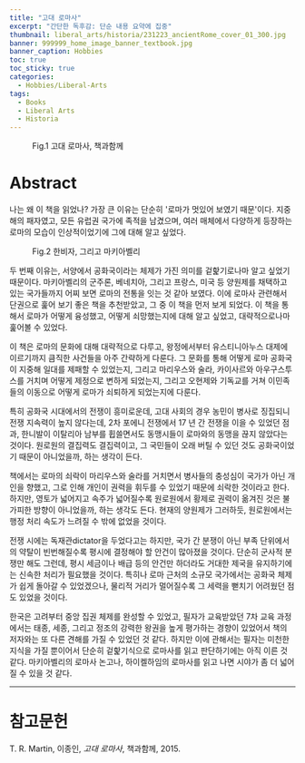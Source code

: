 ```yaml
---
title: "고대 로마사"
excerpt: "간단한 독후감: 단순 내용 요약에 집중"
thumbnail: liberal_arts/historia/231223_ancientRome_cover_01_300.jpg
banner: 999999_home_image_banner_textbook.jpg
banner_caption: Hobbies
toc: true
toc_sticky: true
categories:
  - Hobbies/Liberal-Arts
tags:
  - Books
  - Liberal Arts
  - Historia
---
```


<figure class="align-center" style="width: 300px">
  <a href="/assets/images/liberal_arts/historia/231223_ancientRome_cover_00.jpg">
  <img src="{{ site.url }}{{ site.baseurl }}/assets/images/liberal_arts/historia/231223_ancientRome_cover_01_300.jpg" alt="">
  </a>
  <figcaption>
  Fig.1 고대 로마사, 책과함께
  </figcaption>
</figure>

# Abstract

나는 왜 이 책을 읽었나? 가장 큰 이유는 단순히 '로마가 멋있어 보였기 때문'이다. 지중해의 패자였고, 모든 유럽권 국가에 족적을 남겼으며, 여러 매체에서 다양하게 등장하는 로마의 모습이 인상적이었기에 그에 대해 알고 싶었다.

<figure class="align-center" style="width: 300px">
  <a href="/assets/images/liberal_arts/historia/231223_ancientRome_HanFeiziNiccoloMachiavelli_00.jpg">
  <img src="{{ site.url }}{{ site.baseurl }}/assets/images/liberal_arts/historia/231223_ancientRome_HanFeiziNiccoloMachiavelli_01_300.jpg" alt="">
  </a>
  <figcaption>
  Fig.2 한비자, 그리고 마키아벨리
  </figcaption>
</figure>

두 번째 이유는, 서양에서 공화국이라는 체제가 가진 의미를 겉핥기로나마 알고 싶었기 때문이다. 마키아벨리의 군주론, 베네치아, 그리고 프랑스, 미국 등 양원제를 채택하고 있는 국가들까지 어찌 보면 로마의 전통을 잇는 것 같아 보였다. 이에 로마사 관련해서 단권으로 훑어 보기 좋은 책을 추천받았고, 그 중 이 책을 먼저 보게 되었다. 이 책을 통해서 로마가 어떻게 융성했고, 어떻게 쇠망했는지에 대해 알고 싶었고, 대략적으로나마 훑어볼 수 있었다.

이 책은 로마의 문화에 대해 대략적으로 다루고, 왕정에서부터 유스티니아누스 대제에 이르기까지 큼직한 사건들을 아주 간략하게 다룬다. 그 문화를 통해 어떻게 로마 공화국이 지중해 일대를 제패할 수 있었는지, 그리고 마리우스와 술라, 카이사르와 아우구스투스를 거치며 어떻게 제정으로 변하게 되었는지, 그리고 오현제와 기독교를 거쳐 이민족들의 이동으로 어떻게 로마가 쇠퇴하게 되었는지에 다룬다.

특히 공화국 시대에서의 전쟁이 흥미로운데, 고대 사회의 경우 농민이 병사로 징집되니 전쟁 지속력이 높지 않다는데, 2차 포에니 전쟁에서 17 년 간 전쟁을 이을 수 있었던 점과, 한니발이 이탈리아 남부를 휩쓸면서도 동맹시들이 로마와의 동맹을 끊지 않았다는 것이다. 원로원의 결집력도 결집력이고, 그 국민들이 오래 버틸 수 있던 것도 공화국이었기 때문이 아니었을까, 하는 생각이 든다.

책에서는 로마의 쇠락이 마리우스와 술라를 거치면서 병사들의 충성심이 국가가 아닌 개인을 향했고, 그로 인해 개인이 권력을 휘두를 수 있었기 때문에 쇠락한 것이라고 한다. 하지만, 영토가 넓어지고 속주가 넓어질수록 원로원에서 황제로 권력이 옮겨진 것은 불가피한 방향이 아니었을까, 하는 생각도 든다. 현재의 양원제가 그러하듯, 원로원에서는 행정 처리 속도가 느려질 수 밖에 없었을 것이다.

전쟁 시에는 독재관dictator을 두었다고는 하지만, 국가 간 분쟁이 아닌 부족 단위에서의 약탈이 빈번해질수록 평시에 결정해야 할 안건이 많아졌을 것이다. 단순히 군사적 분쟁만 해도 그런데, 평시 세금이나 배급 등의 안건만 하더라도 거대한 제국을 유지하기에는 신속한 처리가 필요했을 것이다. 특히나 로마 근처의 소규모 국가에서는 공화국 체제가 쉽게 돌아갈 수 있었겠으나, 물리적 거리가 멀어질수록 그 세력을 뻗치기 어려웠던 점도 있었을 것이다.

한국은 고려부터 중앙 집권 체제를 완성할 수 있었고, 필자가 교육받았던 7차 교육 과정에서는 태종, 세종, 그리고 정조의 강력한 왕권을 높게 평가하는 경향이 있었어서 책의 저자와는 또 다른 견해를 가질 수 있었던 것 같다. 하지만 이에 관해서는 필자는 미천한 지식을 가질 뿐이어서 단순히 겉핥기식으로 로마사를 읽고 판단하기에는 아직 이른 것 같다. 마키아벨리의 로마사 논고나, 하이켈하임의 로마사를 읽고 나면 시야가 좀 더 넓어질 수 있을 것 같다.

---

# 참고문헌

T. R. Martin, 이종인, *고대 로마사*, 책과함께, 2015.
